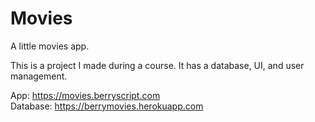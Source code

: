 # Movies
A little movies app.

This is a project I made during a course. It has a database, UI, and user management.

App: https://movies.berryscript.com  
Database: https://berrymovies.herokuapp.com
